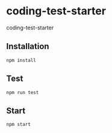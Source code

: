 # coding-test-starter
coding-test-starter

## Installation
~~~
npm install
~~~

## Test
~~~
npm run test
~~~

## Start
~~~
npm start
~~~

